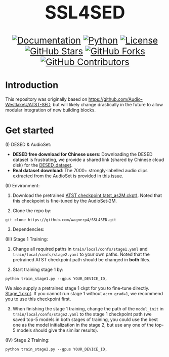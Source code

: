 <div align="center" style="font-size: 200%;">

# SSL4SED

[![Documentation](https://img.shields.io/github/actions/workflow/status/wagnerp4/SSL_SED/docs.yml?label=docs&color=3f888f)](https://wagnerp4.github.io/SSL_SED/)
[![Python](https://img.shields.io/badge/python-3.10%2B-3f888f?logo=python&logoColor=3f888f)](https://www.python.org/downloads/)
[![License](https://img.shields.io/github/license/wagnerp4/SSL_SED?color=3f888f)](https://github.com/wagnerp4/SSL_SED/blob/main/LICENSE)
[![GitHub Stars](https://img.shields.io/github/stars/wagnerp4/SSL_SED?color=3f888f)](https://github.com/wagnerp4/SSL_SED/stargazers)
[![GitHub Forks](https://img.shields.io/github/forks/wagnerp4/SSL_SED?color=3f888f)](https://github.com/wagnerp4/SSL_SED/network/members)
[![GitHub Contributors](https://img.shields.io/github/contributors/wagnerp4/SSL_SED?color=3f888f)](https://github.com/wagnerp4/SSL_SED/graphs/contributors)

</div>

# Introduction
This repository was originally based on https://github.com/Audio-WestlakeU/ATST-SED, but will likely change drastically in the future to allow modular integration of new building blocks.

# Get started

(I) DESED & AudioSet:
- **DESED free download for Chinese users**: Downloading the DESED dataset is frustrating, we provide a shared link (shared by Chinese cloud disk) for the [DESED_dataset](https://pan.xunlei.com/s/VNzWiiE1XZGd00jFc_HC72FzA1?pwd=bipt#).
- **Real dataset download**: The 7000+ strongly-labelled audio clips extracted from the AudioSet is provided in [this issue](https://github.com/Audio-WestlakeU/ATST-SED/issues/5).

(II) Environment:
1. Download the pretrained [ATST checkpoint (atst_as2M.ckpt)](https://drive.google.com/file/d/1_xb0_n3UNbUG_pH1vLHTviLfsaSfCzxz/view?usp=drive_link). Noted that this checkpoint is fine-tuned by the AudioSet-2M.

2. Clone the repo by:

```
git clone https://github.com/wagnerp4/SSL4SED.git
```

3. Dependencies:

(III) Stage 1 Training:

1. Change all required paths in `train/local/confs/stage1.yaml` and `train/local/confs/stage2.yaml` to your own paths. Noted that the pretrained ATST checkpoint path should be changed in **both** files.

2. Start training stage 1 by:

```
python train_stage1.py --gpus YOUR_DEVICE_ID,
```

We also supply a pretrained stage 1 ckpt for you to fine-tune directly. [Stage_1.ckpt](https://drive.google.com/file/d/1_sGve3FySPEqZQKYDO_DVntZ-VWVhtWN/view?usp=drive_link). If you cannot run stage 1 without `accm_grad=1`, we recommend you to use this checkpoint first.

3. When finishing the stage 1 training, change the path of the `model_init` in `train/local/confs/stage2.yaml` to the stage 1 checkpoint path (we saved top-5 models in both stages of training, you could use the best one as the model initialization in the stage 2, but use any one of the top-5 models should give the similar results).

(IV) Stage 2 Training:

```
python train_stage2.py --gpus YOUR_DEVICE_ID,
```